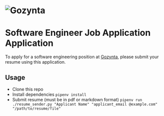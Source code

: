 # ![Gozynta](https://www.gozynta.com/images/logos/gozynta-logo-color.svg "Gozynta")
# Software Engineer Job Application Application

To apply for a software engineering position at [Gozynta](https://www.gozynta.com), please submit your resume using this
 application.

## Usage
* Clone this repo
* Install dependencies `pipenv install`
* Submit resume (must be in pdf or markdown format) `pipenv run ./resume_sender.py "Applicant Name" "applicant_email
@example.com" "/path/to/resume/file"`
